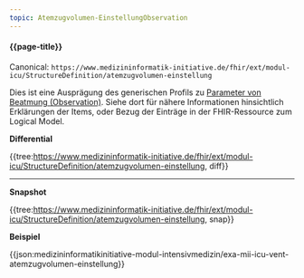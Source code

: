 ```yaml
---
topic: Atemzugvolumen-EinstellungObservation
---
```

#### {{page-title}}

Canonical: 
```https://www.medizininformatik-initiative.de/fhir/ext/modul-icu/StructureDefinition/atemzugvolumen-einstellung```
<br> 

Dies ist eine Ausprägung des generischen Profils zu [Parameter von Beatmung (Observation)](https://www.medizininformatik-initiative.de/fhir/ext/modul-icu/StructureDefinition/parameter-von-beatmung). Siehe dort für nähere Informationen hinsichtlich Erklärungen der Items, oder Bezug der Einträge in der FHIR-Ressource zum Logical Model. 

**Differential**

{{tree:https://www.medizininformatik-initiative.de/fhir/ext/modul-icu/StructureDefinition/atemzugvolumen-einstellung, diff}}

---

**Snapshot**

{{tree:https://www.medizininformatik-initiative.de/fhir/ext/modul-icu/StructureDefinition/atemzugvolumen-einstellung, snap}}

**Beispiel**

{{json:medizininformatikinitiative-modul-intensivmedizin/exa-mii-icu-vent-atemzugvolumen-einstellung}}